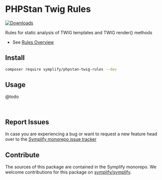 # PHPStan Twig Rules

[![Downloads](https://img.shields.io/packagist/dt/symplify/phpstan-twig-rules.svg?style=flat-square)](https://packagist.org/packages/symplify/phpstan-twig-rules/stats)

Rules for static analysis of TWIG templates and TWIG render() methods

- See [Rules Overview](docs/rules_overview.md)

## Install

```bash
composer require symplify/phpstan-twig-rules --dev
```

## Usage

@todo

<br>

## Report Issues

In case you are experiencing a bug or want to request a new feature head over to the [Symplify monorepo issue tracker](https://github.com/symplify/symplify/issues)

## Contribute

The sources of this package are contained in the Symplify monorepo. We welcome contributions for this package on [symplify/symplify](https://github.com/symplify/symplify).
